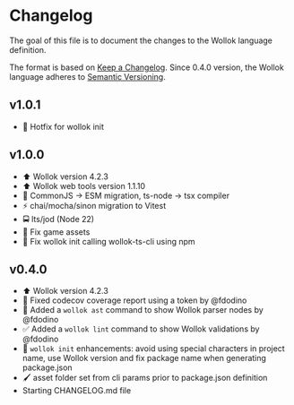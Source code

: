 
# Changelog

The goal of this file is to document the changes to the Wollok language definition.

The format is based on [Keep a Changelog](https://keepachangelog.com/en/1.0.0/).
Since 0.4.0 version, the Wollok language adheres to [Semantic Versioning](https://semver.org/spec/v2.0.0.html).

## v1.0.1

- 🐛 Hotfix for wollok init

## v1.0.0

- ⬆️ Wollok version 4.2.3
- ⬆️ Wollok web tools version 1.1.10
- 🧬 CommonJS -> ESM migration, ts-node -> tsx compiler
- ⚡ chai/mocha/sinon migration to Vitest
- 🚍 lts/jod (Node 22)
- 🐛 Fix game assets
- 🌌 Fix wollok init calling wollok-ts-cli using npm


## v0.4.0

- ⬆️ Wollok version 4.2.3
- 🚥 Fixed codecov coverage report using a token by @fdodino
- 🌲 Added a `wollok ast` command to show Wollok parser nodes by @fdodino
- ✅ Added a `wollok lint` command to show Wollok validations by @fdodino
- 🌌 `wollok init` enhancements: avoid using special characters in project name, use Wollok version and fix package name when generating package.json
- 🖌️ asset folder set from cli params prior to package.json definition
- Starting CHANGELOG.md file